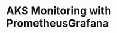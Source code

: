 # AKS Monitoring with PrometheusGrafana                                                                                                                                                                          
